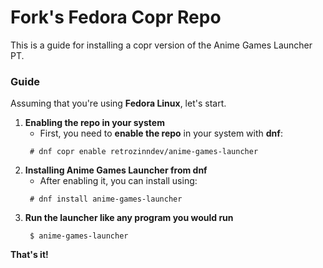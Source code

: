 # Fork's Fedora Copr Repo
This is a guide for installing a copr version of the Anime Games Launcher PT.

### Guide
Assuming that you're using **Fedora Linux**, let's start.

1. **Enabling the repo in your system**
   - First, you need to **enable the repo** in your system with **dnf**:
   ```
    # dnf copr enable retrozinndev/anime-games-launcher
   ```
2. **Installing Anime Games Launcher from dnf**
   - After enabling it, you can install using:
   ```
    # dnf install anime-games-launcher
   ```
3. **Run the launcher like any program you would run**
   ```
    $ anime-games-launcher
   ```

**That's it!**
